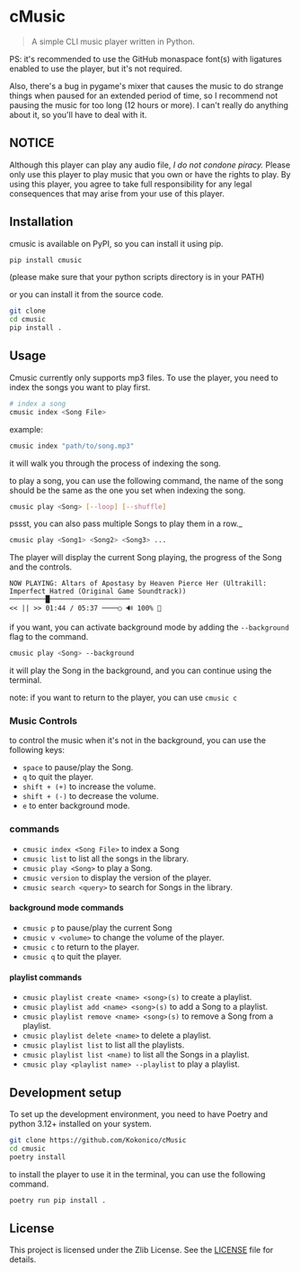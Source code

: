 # cMusic
> A simple CLI music player written in Python.

PS: it's recommended to use the GitHub monaspace font(s) with ligatures enabled to use the player, but it's not required.

Also, there's a bug in pygame's mixer that causes the music to do strange things when paused for an extended period of time, so I recommend not pausing the music for too long (12 hours or more). I can't really do anything about it, so you'll have to deal with it.

## NOTICE
Although this player can play any audio file, *I do not condone piracy.* Please only use this player to play music that you own or have the rights to play. By using this player, you agree to take full responsibility for any legal consequences that may arise from your use of this player.

## Installation

cmusic is available on PyPI, so you can install it using pip.

```sh
pip install cmusic
```

(please make sure that your python scripts directory is in your PATH)

or you can install it from the source code.

```sh
git clone
cd cmusic
pip install .
```

<!-- also not implemented yet. -->
<!--
or if you're on macOS, you can use Homebrew to install it.

```sh
brew tap Kokonico/tap
brew install cmusic
```
-->

## Usage

Cmusic currently only supports mp3 files. To use the player, you need to index the songs you want to play first.

```sh
# index a song
cmusic index <Song File>
```

example:

```sh
cmusic index "path/to/song.mp3"
```

it will walk you through the process of indexing the song.

to play a song, you can use the following command, the name of the song should be the same as the one you set when indexing the song.

```sh
cmusic play <Song> [--loop] [--shuffle]

```

pssst, you can also pass multiple Songs to play them in a row._

```sh
cmusic play <Song1> <Song2> <Song3> ...
```

The player will display the current Song playing, the progress of the Song and the controls.
```
NOW PLAYING: Altars of Apostasy by Heaven Pierce Her (Ultrakill: Imperfect Hatred (Original Game Soundtrack))
─────────█────────────────────
<< || >> 01:44 / 05:37 ────○ 🔊 100% 🔁
```


if you want, you can activate background mode by adding the `--background` flag to the command.
```sh
cmusic play <Song> --background
```
it will play the Song in the background, and you can continue using the terminal.

note: if you want to return to the player, you can use `cmusic c`


### Music Controls

to control the music when it's not in the background, you can use the following keys:
- `space` to pause/play the Song.
- `q` to quit the player.
- `shift + (+)` to increase the volume.
- `shift + (-)` to decrease the volume.
- `e` to enter background mode.

### commands

- `cmusic index <Song File>` to index a Song
- `cmusic list` to list all the songs in the library.
- `cmusic play <Song>` to play a Song.
- `cmusic version` to display the version of the player.
- `cmusic search <query>` to search for Songs in the library.

<!-- comment this out for now until I implement it. -->

#### background mode commands

- `cmusic p` to pause/play the current Song
- `cmusic v <volume>` to change the volume of the player.
- `cmusic c` to return to the player.
- `cmusic q` to quit the player.

#### playlist commands

- `cmusic playlist create <name> <song>(s)` to create a playlist.
- `cmusic playlist add <name> <song>(s)` to add a Song to a playlist.
- `cmusic playlist remove <name> <song>(s)` to remove a Song from a playlist.
- `cmusic playlist delete <name>` to delete a playlist.
- `cmusic playlist list` to list all the playlists.
- `cmusic playlist list <name)` to list all the Songs in a playlist.
- `cmusic play <playlist name> --playlist` to play a playlist.

## Development setup

To set up the development environment, you need to have Poetry and python 3.12+ installed on your system.

```sh
git clone https://github.com/Kokonico/cMusic
cd cmusic
poetry install
```

to install the player to use it in the terminal, you can use the following command.

```sh
poetry run pip install .
```

## License

This project is licensed under the Zlib License. See the [LICENSE](LICENSE) file for details.
 
